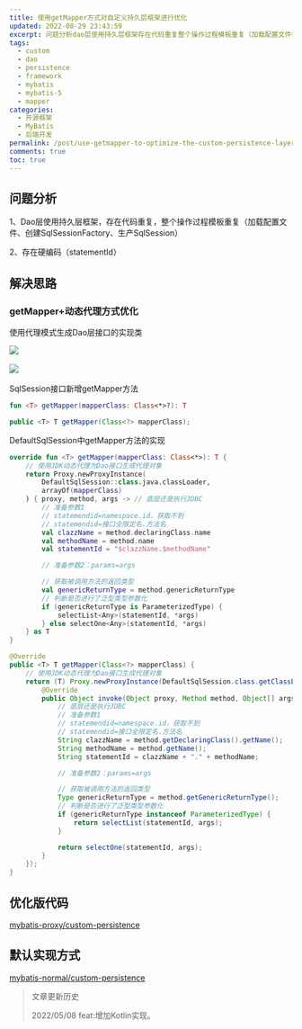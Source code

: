 ```yaml
---
title: 使用getMapper方式对自定义持久层框架进行优化
updated: 2022-08-29 23:43:59
excerpt: 问题分析dao层使用持久层框架存在代码重复整个操作过程模板重复（加载配置文件创建sqlsessionfactory生产sqlsession）存在硬编码（statementid）解决思路getmapper动态代理方式优化使用代理模式生成dao层接口的实现类​​sqlsession接口新增getmapper方法fun?)_tpublicdefaultsqlsession中getmapper方法的实现overridefun)_t{使用jdk动态代理为dao接口生成代理对象returnproxynewproxyi
tags:
  - custom
  - dao
  - persistence
  - framework
  - mybatis
  - mybatis-5
  - mapper
categories:
  - 开源框架
  - MyBatis
  - 后端开发
permalink: /post/use-getmapper-to-optimize-the-custom-persistence-layer-framework.html
comments: true
toc: true
---
```

## 问题分析

1、Dao层使用持久层框架，存在代码重复，整个操作过程模板重复（加载配置文件、创建SqlSessionFactory、生产SqlSession）

2、存在硬编码（statementId）

## 解决思路

### getMapper+动态代理方式优化

使用代理模式生成Dao层接口的实现类

![](https://img1.terwer.space/20220314210022.png)​

![](https://img1.terwer.space/20220314212430.png)​

SqlSession接口新增getMapper方法

<code-group>

<code-block title="Kotlin" active>

```kotlin
fun <T> getMapper(mapperClass: Class<*>?): T
```

</code-block>

<code-block title="Java">

```java
public <T> T getMapper(Class<?> mapperClass);
```

</code-block>

</code-group>

DefaultSqlSession中getMapper方法的实现

<code-group>

<code-block title="Kotlin" active>

```kotlin
override fun <T> getMapper(mapperClass: Class<*>): T {
    // 使用JDK动态代理为Dao接口生成代理对象
    return Proxy.newProxyInstance(
        DefaultSqlSession::class.java.classLoader,
        arrayOf(mapperClass)
    ) { proxy, method, args -> // 底层还是执行JDBC
        // 准备参数1
        // statemendid=namespace.id，获取不到
        // statemendid=接口全限定名.方法名
        val clazzName = method.declaringClass.name
        val methodName = method.name
        val statementId = "$clazzName.$methodName"

        // 准备参数2：params=args

        // 获取被调用方法的返回类型
        val genericReturnType = method.genericReturnType
        // 判断是否进行了泛型类型参数化
        if (genericReturnType is ParameterizedType) {
            selectList<Any>(statementId, *args)
        } else selectOne<Any>(statementId, *args)
    } as T
}
```

</code-block>

<code-block title="Java">

```java
@Override
public <T> T getMapper(Class<?> mapperClass) {
    // 使用JDK动态代理为Dao接口生成代理对象
    return (T) Proxy.newProxyInstance(DefaultSqlSession.class.getClassLoader(), new Class[]{mapperClass}, new InvocationHandler() {
        @Override
        public Object invoke(Object proxy, Method method, Object[] args) throws Throwable {
            // 底层还是执行JDBC
            // 准备参数1
            // statemendid=namespace.id，获取不到
            // statemendid=接口全限定名.方法名
            String clazzName = method.getDeclaringClass().getName();
            String methodName = method.getName();
            String statementId = clazzName + "." + methodName;

            // 准备参数2：params=args

            // 获取被调用方法的返回类型
            Type genericReturnType = method.getGenericReturnType();
            // 判断是否进行了泛型类型参数化
            if (genericReturnType instanceof ParameterizedType) {
                return selectList(statementId, args);
            }

            return selectOne(statementId, args);
        }
    });
}
```

</code-block>

</code-group>

## 优化版代码

[mybatis-proxy/custom-persistence](https://github.com/terwer/senior-java-engineer-road/tree/mybatis-proxy/p7-skill/framework/mybatis/custom-persistence)

## 默认实现方式

[mybatis-normal/custom-persistence](https://github.com/terwer/senior-java-engineer-road/tree/mybatis-normal/p7-skill/framework/mybatis/custom-persistence)

> 文章更新历史
>
> 2022/05/08 feat:增加Kotlin实现。
>